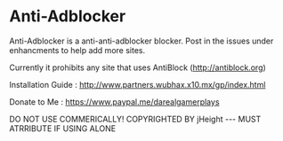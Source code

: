 # Anti-Adblocker

Anti-Adblocker is a anti-anti-adblocker blocker. Post in the issues under enhancments to help add more sites.

Currently it prohibits any site that uses AntiBlock (http://antiblock.org)

Installation Guide : http://www.partners.wubhax.x10.mx/gp/index.html

Donate to Me : https://www.paypal.me/darealgamerplays




DO NOT USE COMMERICALLY! COPYRIGHTED BY jHeight --- MUST ATRRIBUTE IF USING ALONE
